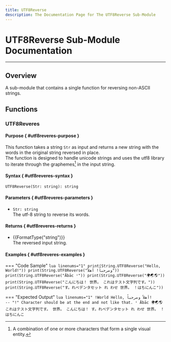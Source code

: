 ```yaml
---
title: UTF8Reverse
description: The Documentation Page for The UTF8Reverse Sub-Module
---
```


# UTF8Reverse Sub-Module Documentation
<hr class="md-page-heading-separator">

## Overview
A sub-module that contains a single function for reversing non-ASCII strings.


## Functions

### UTF8Reveres

#### Purpose { #utf8reveres-purpose }
This function takes a string `Str` as input and returns a new string with the words in the original string reversed in place. <br/>
The function is designed to handle unicode strings and uses the utf8 library to iterate through the graphemes[^1] in the input string.

#### Syntax { #utf8reveres-syntax }
`UTF8Reverse(Str: string): string`

#### Parameters { #utf8reveres-parameters }
- `Str: string` <br/> The utf-8 string to reverse its words.

#### Returns { #utf8reveres-returns }
- {{FormatType("string")}} <br/> The reversed input string.

#### Examples { #utf8reveres-examples }
=== "Code Sample"
    ```lua linenums="1"
    print(String.UTF8Reverse("Hello, World!"))
    print(String.UTF8Reverse("ومرحباً! أهلاً"))
    print(String.UTF8Reverse("Ābāc ꜜ"))
    print(String.UTF8Reverse("🌍🌏🌎"))
    print(String.UTF8Reverse("こんにちは！ 世界。 これはテスト文字列です。"))
    print(String.UTF8Reverse("す。れべデンタセット れ わせ 世界。 ！はちにんこ"))
    ```

=== "Expected Output"
    ```lua linenums="1"
    !World Hello,
    أهلاً ومرحباً!        -- "!" Character should be at the end and not like that.
    ꜜ Ābāc
    🌍🌏🌎
    これはテスト文字列です。 世界。 こんにちは！
    す。れべデンタセット れ わせ 世界。 ！はちにんこ
    ```

[^1]: A combination of one or more characters that form a single visual entity.

